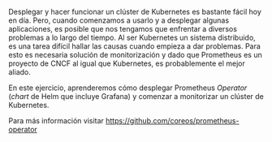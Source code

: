 Desplegar y hacer funcionar un clúster de Kubernetes es bastante fácil hoy en día. Pero, cuando comenzamos a usarlo y a desplegar algunas aplicaciones, es posible que nos tengamos que enfrentar a diversos problemas a lo largo del tiempo. Al ser Kubernetes un sistema distribuido, es una tarea difícil hallar las causas cuando empieza a dar problemas. Para esto es necesaria solución de monitorización y dado que Prometheus es un proyecto de CNCF al igual que Kubernetes, es probablemente el mejor aliado. 

En este ejercicio, aprenderemos cómo desplegar Prometheus _Operator_ (_chart_ de Helm que incluye Grafana) y comenzar a monitorizar un clúster de Kubernetes.

Para más información visitar https://github.com/coreos/prometheus-operator
